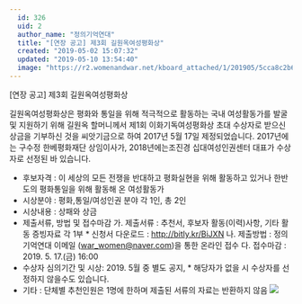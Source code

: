 ```yaml
---
  id: 326
  uid: 2
  author_name: "정의기억연대"
  title: "[연장 공고] 제3회 길원옥여성평화상"
  created: "2019-05-02 15:07:32"
  updated: "2019-05-10 13:54:40"
  image: "https://r2.womenandwar.net/kboard_attached/1/201905/5cca8c2b6e11e7107164.gif"
---
```

\[연장 공고\] 제3회 길원옥여성평화상 

길원옥여성평화상은 평화와 통일을 위해 적극적으로 활동하는 국내 여성활동가를 발굴 및 지원하기 위해 길원옥 할머니께서 제1회 이화기독여성평화상 초대 수상자로 받으신 상금을 기부하신 것을 씨앗기금으로 하여 2017년 5월 17일 제정되었습니다. 2017년에는 구수정 한베평화재단 상임이사가, 2018년에는조진경 십대여성인권센터 대표가 수상자로 선정된 바 있습니다. 

- 후보자격 : 이 세상의 모든 전쟁을 반대하고 평화실현을 위해 활동하고 있거나 한반도의 평화통일을 위해 활동해 온 여성활동가
- 시상분야 : 평화,통일/여성인권 분야 각 1인, 총 2인
- 시상내용 : 상패와 상금
- 제출서류, 방법 및 접수마감
 가. 제출서류 : 추천서, 후보자 활동(이력)사항, 기타 활동 증빙자료 각 1부 
 \* 신청서 다운로드 : http://bitly.kr/BiJXN
 나. 제출방법 : 정의기억연대 이메일 (war_women@naver.com)을 통한 온라인 접수
 다. 접수마감 : 2019. 5. 17.(금) 16:00 
- 수상자 심의기간 및 시상: 2019. 5월 중 별도 공지, 
 \* 해당자가 없을 시 수상자를 선정하지 않을수도 있습니다. 
- 기타 : 단체별 추천인원은 1명에 한하며 제출된 서류의 자료는 반환하지 않음 ![](https://r2.womenandwar.net/kboard_attached/1/201905/5cca8c2b6e11e7107164.gif)